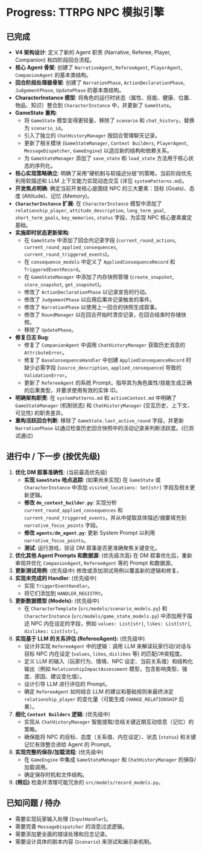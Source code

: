 # Progress: TTRPG NPC 模拟引擎

## 已完成

*   **V4 架构设计**: 定义了新的 Agent 职责 (Narrative, Referee, Player, Companion) 和四阶段回合流程。
*   **核心 Agent 骨架**: 创建了 `NarrativeAgent`, `RefereeAgent`, `PlayerAgent`, `CompanionAgent` 的基本类结构。
*   **回合阶段处理器骨架**: 创建了 `NarrationPhase`, `ActionDeclarationPhase`, `JudgementPhase`, `UpdatePhase` 的基本类结构。
*   **CharacterInstance 模型**: 将角色的运行时状态（属性、技能、健康、位置、物品、知识）整合到 `CharacterInstance` 中，并更新了 `GameState`。
*   **GameState 重构**:
    *   将 `GameState` 模型变得更轻量，移除了 `scenario` 和 `chat_history`，替换为 `scenario_id`。
    *   引入了独立的 `ChatHistoryManager` 按回合管理聊天记录。
    *   更新了相关模块 (`GameStateManager`, `Context Builders`, `PlayerAgent`, `MessageDispatcher`, `GameEngine`) 以适应新的结构和依赖关系。
    *   为 `GameStateManager` 添加了 `save_state` 和 `load_state` 方法用于核心状态的序列化。
*   **核心实现策略确立**: 明确了采用“硬机制与软描述分层”的策略，当前阶段优先利用软描述和 LLM 上下文能力实现动态交互 (详见 `systemPatterns.md`)。
*   **开发焦点明确**: 确定当前开发核心是围绕 NPC 的三大要素：目标 (Goals)、态度 (Attitude)、记忆 (Memory)。
*   **`CharacterInstance` 扩展**: 在 `CharacterInstance` 模型中添加了 `relationship_player`, `attitude_description`, `long_term_goal`, `short_term_goals`, `key_memories`, `status` 字段，为实现 NPC 核心要素奠定基础。
*   **实施即时状态更新架构**:
    *   在 `GameState` 中添加了回合内记录字段 (`current_round_actions`, `current_round_applied_consequences`, `current_round_triggered_events`)。
    *   在 `consequence_models` 中定义了 `AppliedConsequenceRecord` 和 `TriggeredEventRecord`。
    *   在 `GameStateManager` 中添加了内存快照管理 (`create_snapshot`, `store_snapshot`, `get_snapshot`)。
    *   修改了 `ActionDeclarationPhase` 以记录宣告的行动。
    *   修改了 `JudgementPhase` 以应用后果并记录触发的事件。
    *   修改了 `NarrationPhase` 以使用上一回合的快照生成叙事。
    *   修改了 `RoundManager` 以在回合开始时清空记录，在回合结束时存储快照。
    *   移除了 `UpdatePhase`。
*   **修复日志 Bug**:
    *   修复了 `CompanionAgent` 中调用 `ChatHistoryManager` 获取历史消息的 `AttributeError`。
    *   修复了 `BaseConsequenceHandler` 中创建 `AppliedConsequenceRecord` 时缺少必需字段 (`source_description`, `applied_consequence`) 导致的 `ValidationError`。
    *   更新了 `RefereeAgent` 的系统 Prompt，指导其为角色属性/技能生成正确的后果类型，并要求使用有效的实体 ID。
*   **明确架构职责**: 在 `systemPatterns.md` 和 `activeContext.md` 中明确了 `GameStateManager` (机制状态) 和 `ChatHistoryManager` (交互历史、上下文、可见性) 的职责差异。
*   **重构活跃回合判断**: 移除了 `GameState.last_active_round` 字段，并更新 `NarrationPhase` 以通过检查历史回合快照中的活动记录来判断活跃度。(已测试通过)

## 进行中 / 下一步 (按优先级)

1.  **优化 DM 叙事准确性**: (当前最高优先级)
    *   **实现 `GameState` 地点追踪**: (如果尚未实现) 在 `GameState` 或 `CharacterInstance` 中添加 `visited_locations: Set[str]` 字段及相关更新逻辑。
    *   **修改 `dm_context_builder.py`**: 实现分析 `current_round_applied_consequences` 和 `current_round_triggered_events`，并从中提取具体描述/摘要填充到 `narrative_focus_points` 字段。
    *   **修改 `agents/dm_agent.py`**: 更新 System Prompt 以利用 `narrative_focus_points`。
    *   **测试**: 运行游戏，验证 DM 叙事是否更准确聚焦关键变化。
2.  **优化其他 Agent Prompts 和数据源**: (优先级次高) 在 DM 叙事优化后，重新审视并优化 `CompanionAgent`, `RefereeAgent` 等的 Prompt 和数据源。
3.  **更新测试用例**: (优先级中) 修改或添加测试用例以覆盖新的逻辑和修复。
4.  **实现未完成的 Handler**: (优先级中)
    *   实现 `TriggerEventHandler`。
    *   将它们添加到 `HANDLER_REGISTRY`。
5.  **更新数据模型 (Models):** (优先级中)
    *   在 `CharacterTemplate` (`src/models/scenario_models.py`) 和 `CharacterInstance` (`src/models/game_state_models.py`) 中添加用于描述 NPC 内在设定的字段，例如 `values: List[str]`, `likes: List[str]`, `dislikes: List[str]`。
7.  **实现基于 LLM 的关系评估 (RefereeAgent):** (优先级中)
    *   设计并实现 `RefereeAgent` 中的逻辑：调用 LLM 来解读玩家行动/对话与目标 NPC 内在设定 (`values`, `likes`, `dislikes` 等) 的匹配/冲突程度。
    *   定义 LLM 的输入（玩家行为、情境、NPC 设定、当前关系值）和结构化输出（例如 `RelationshipImpactAssessment` 模型，包含影响类型、强度、原因、建议变化值）。
    *   设计引导 LLM 进行评估的 Prompt。
    *   确定 `RefereeAgent` 如何结合 LLM 的建议和基础规则来最终决定 `relationship_player` 的变化量（可能生成 `CHANGE_RELATIONSHIP` 后果）。
8.  **细化 `Context Builders` 逻辑:** (优先级中)
    *   实现从 `ChatHistoryManager` 智能提取/总结关键近期互动信息（记忆）的策略。
    *   确保能将 NPC 的目标、态度（关系值、内在设定）、状态 (`status`) 和关键记忆有效整合进给 Agent 的 Prompt。
9.  **实现完整的保存/加载流程**: (优先级中)
    *   在 `GameEngine` 中集成 `GameStateManager` 和 `ChatHistoryManager` 的保存/加载调用。
    *   确定保存时机和文件结构。
10. **(稍后)** 检查并清理可能冗余的 `src/models/record_models.py`。

## 已知问题 / 待办

*   需要实现玩家输入处理 (`InputHandler`)。
*   需要完善 `MessageDispatcher` 的消息过滤逻辑。
*   需要添加更全面的错误处理和日志记录。
*   需要设计具体的剧本内容 (`Scenario`) 来测试和展示新机制。
